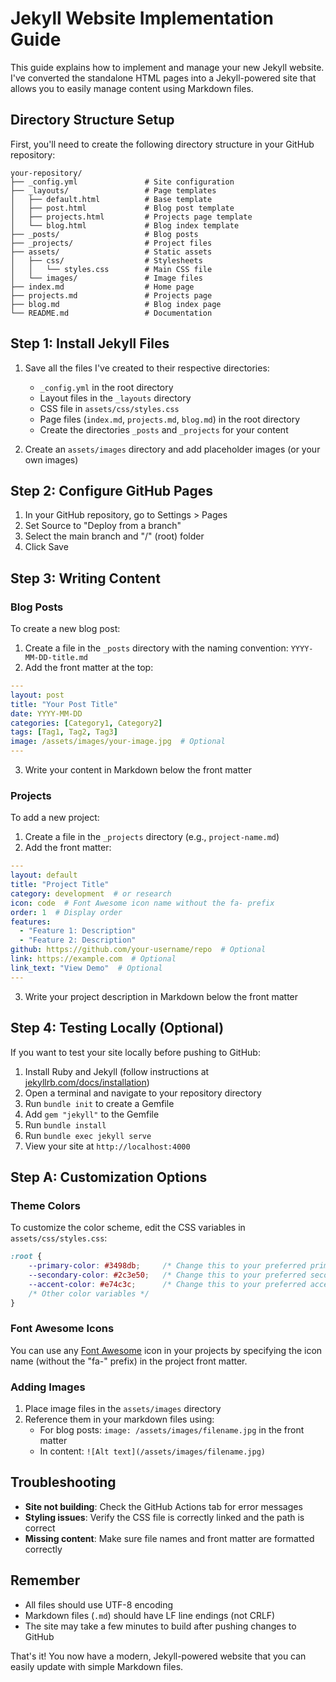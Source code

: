 # Jekyll Website Implementation Guide

This guide explains how to implement and manage your new Jekyll website. I've converted the standalone HTML pages into a Jekyll-powered site that allows you to easily manage content using Markdown files.

## Directory Structure Setup

First, you'll need to create the following directory structure in your GitHub repository:

```
your-repository/
├── _config.yml               # Site configuration
├── _layouts/                 # Page templates
│   ├── default.html          # Base template
│   ├── post.html             # Blog post template
│   ├── projects.html         # Projects page template
│   └── blog.html             # Blog index template
├── _posts/                   # Blog posts
├── _projects/                # Project files
├── assets/                   # Static assets
│   ├── css/                  # Stylesheets
│   │   └── styles.css        # Main CSS file
│   └── images/               # Image files
├── index.md                  # Home page
├── projects.md               # Projects page
├── blog.md                   # Blog index page
└── README.md                 # Documentation
```

## Step 1: Install Jekyll Files

1. Save all the files I've created to their respective directories:
   - `_config.yml` in the root directory
   - Layout files in the `_layouts` directory
   - CSS file in `assets/css/styles.css`
   - Page files (`index.md`, `projects.md`, `blog.md`) in the root directory
   - Create the directories `_posts` and `_projects` for your content

2. Create an `assets/images` directory and add placeholder images (or your own images)

## Step 2: Configure GitHub Pages

1. In your GitHub repository, go to Settings > Pages
2. Set Source to "Deploy from a branch"
3. Select the main branch and "/" (root) folder
4. Click Save

## Step 3: Writing Content

### Blog Posts

To create a new blog post:

1. Create a file in the `_posts` directory with the naming convention: `YYYY-MM-DD-title.md`
2. Add the front matter at the top:

```yaml
---
layout: post
title: "Your Post Title"
date: YYYY-MM-DD
categories: [Category1, Category2]
tags: [Tag1, Tag2, Tag3]
image: /assets/images/your-image.jpg  # Optional
---
```

3. Write your content in Markdown below the front matter

### Projects

To add a new project:

1. Create a file in the `_projects` directory (e.g., `project-name.md`)
2. Add the front matter:

```yaml
---
layout: default
title: "Project Title"
category: development  # or research
icon: code  # Font Awesome icon name without the fa- prefix
order: 1  # Display order
features:
  - "Feature 1: Description"
  - "Feature 2: Description"
github: https://github.com/your-username/repo  # Optional
link: https://example.com  # Optional
link_text: "View Demo"  # Optional
---
```

3. Write your project description in Markdown below the front matter

## Step 4: Testing Locally (Optional)

If you want to test your site locally before pushing to GitHub:

1. Install Ruby and Jekyll (follow instructions at [jekyllrb.com/docs/installation](https://jekyllrb.com/docs/installation/))
2. Open a terminal and navigate to your repository directory
3. Run `bundle init` to create a Gemfile
4. Add `gem "jekyll"` to the Gemfile
5. Run `bundle install`
6. Run `bundle exec jekyll serve`
7. View your site at `http://localhost:4000`

## Step A: Customization Options

### Theme Colors

To customize the color scheme, edit the CSS variables in `assets/css/styles.css`:

```css
:root {
    --primary-color: #3498db;     /* Change this to your preferred primary color */
    --secondary-color: #2c3e50;   /* Change this to your preferred secondary color */
    --accent-color: #e74c3c;      /* Change this to your preferred accent color */
    /* Other color variables */
}
```

### Font Awesome Icons

You can use any [Font Awesome](https://fontawesome.com/icons) icon in your projects by specifying the icon name (without the "fa-" prefix) in the project front matter.

### Adding Images

1. Place image files in the `assets/images` directory
2. Reference them in your markdown files using:
   - For blog posts: `image: /assets/images/filename.jpg` in the front matter
   - In content: `![Alt text](/assets/images/filename.jpg)`

## Troubleshooting

- **Site not building**: Check the GitHub Actions tab for error messages
- **Styling issues**: Verify the CSS file is correctly linked and the path is correct
- **Missing content**: Make sure file names and front matter are formatted correctly

## Remember

- All files should use UTF-8 encoding
- Markdown files (`.md`) should have LF line endings (not CRLF)
- The site may take a few minutes to build after pushing changes to GitHub

That's it! You now have a modern, Jekyll-powered website that you can easily update with simple Markdown files.
